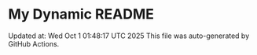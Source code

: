 # My Dynamic README
Updated at: Wed Oct  1 01:48:17 UTC 2025
This file was auto-generated by GitHub Actions.
